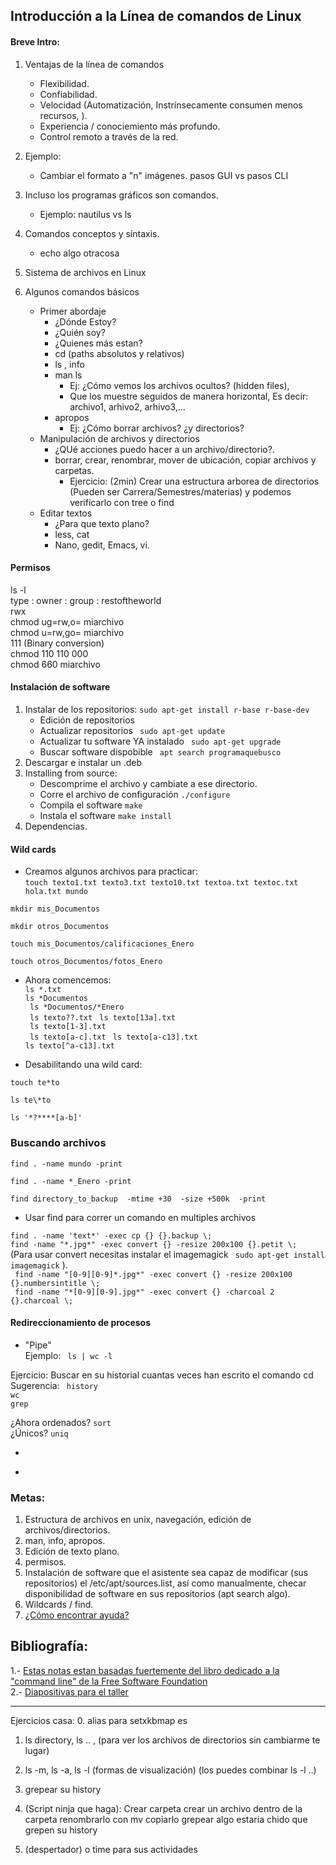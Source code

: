 ## Introducción a la Línea de comandos de Linux

#### Breve Intro:

1. Ventajas de la línea de comandos
   * Flexibilidad.
   * Confiabilidad.
   * Velocidad (Automatización, Instrínsecamente consumen menos recursos, ).
   * Experiencia / conociemiento más profundo.
   * Control remoto a través de la red.
2. Ejemplo:
    * Cambiar el formato a "n"  imágenes.  pasos GUI vs pasos CLI
3. Incluso los programas gráficos son comandos.
    * Ejemplo: nautilus vs ls
4. Comandos conceptos y síntaxis.
    * echo algo otracosa
5. Sistema de archivos en Linux


6. Algunos comandos básicos
    * Primer abordaje
      * ¿Dónde Estoy?
      * ¿Quién soy?
      * ¿Quienes más estan?
      * cd  (paths absolutos y relativos)  
      * ls , info
      * man ls
        * Ej: ¿Cómo vemos los archivos ocultos? (hidden files), 
        * Que los muestre seguidos de manera horizontal, Es decir:  archivo1, arhivo2, arhivo3,...
      * apropos
        * Ej: ¿Cómo borrar archivos? ¿y directorios?   
    * Manipulación de archivos y directorios
      * ¿QUé acciones puedo hacer a un archivo/directorio?.
      * borrar, crear, renombrar, mover de ubicación, copiar archivos y carpetas.
        * Ejercicio: (2min) Crear una estructura arborea de directorios (Pueden ser Carrera/Semestres/materias) y podemos verificarlo con tree o find 
    * Editar textos
      * ¿Para que texto plano?
      * less, cat
      * Nano, gedit, Emacs, vi.

#### Permisos

ls -l  
type : owner : group : restoftheworld  
rwx  
chmod ug=rw,o= miarchivo  
chmod u=rw,go= miarchivo  
111 (Binary conversion)  
chmod 110 110 000  
chmod 660 miarchivo  

#### Instalación de software

1. Instalar de los repositorios: ``` sudo apt-get install r-base r-base-dev ```  
    * Edición de repositorios
    * Actualizar repositorios  ``` sudo apt-get update```
    * Actualizar tu software YA instalado ``` sudo apt-get upgrade```  
    * Buscar software dispobible ``` apt search programaquebusco```
2. Descargar e instalar un .deb
3. Installing from source:
    * Descomprime el archivo y cambiate a ese directorio.
    * Corre el archivo de configuración ```./configure```
    * Compila el software ``` make ```
    * Instala el software ``` make install ```
4. Dependencias.

#### Wild cards

* Creamos algunos archivos para practicar:   
```touch texto1.txt texto3.txt texto10.txt textoa.txt textoc.txt hola.txt mundo```  

``` mkdir mis_Documentos ```  

``` mkdir otros_Documentos ```  

``` touch mis_Documentos/calificaciones_Enero ```  

``` touch otros_Documentos/fotos_Enero ```  

* Ahora comencemos:  
``` ls *.txt ```  
``` ls *Documentos ```  
``` ls *Documentos/*Enero```  
``` ls texto??.txt```
``` ls texto[13a].txt```  
``` ls texto[1-3].txt```  
``` ls texto[a-c].txt```
``` ls texto[a-c13].txt```  
``` ls texto[^a-c13].txt ```

* Desabilitando una wild card:  

``` touch te*to ```

``` ls te\*to ```

``` ls '*?****[a-b]' ``` 

### Buscando archivos  

``` find . -name mundo -print  ```  

``` find . -name *_Enero -print  ```    

``` find directory_to_backup  -mtime +30  -size +500k  -print ```

* Usar find para correr un comando en multiples archivos

``` find . -name 'text*' -exec cp {} {}.backup \; ```  
``` find -name "*.jpg*" -exec convert {} -resize 200x100 {}.petit \; ```  
(Para usar convert necesitas instalar el imagemagick ``` sudo apt-get install imagemagick``` ).  
``` find -name "[0-9][0-9]*.jpg*" -exec convert {} -resize 200x100 {}.numbersintitle \;```   
``` find -name "*[0-9][0-9].jpg*" -exec convert {} -charcoal 2 {}.charcoal \;```  

#### Redireccionamiento de procesos


* "Pipe"    
Ejemplo: ``` ls | wc -l```

Ejercicio: Buscar en su historial cuantas veces han escrito el comando cd  
Sugerencia: ``` history```  
``` wc ```  
``` grep ```

¿Ahora ordenados? ``` sort ```  
¿Únicos?  ``` uniq ```

* >
* >>



### Metas:
1. Estructura de archivos en unix, navegación, edición de archivos/directorios.
2. man, info, apropos.
3. Edición de texto plano.
4. permisos.
5. Instalación de software que el asistente sea capaz de modificar (sus repositorios) el /etc/apt/sources.list, así como manualmente, checar disponibilidad de software en sus repositorios (apt search algo).
6. Wildcards / find.
7. [¿Cómo encontrar ayuda?](https://github.com/raulmejia/Cursos/blob/master/Introduccion_GNU_Linux/Programas/R_Intro/R_learn/Conseguir%20ayuda%20en%20R.md)






## Bibliografía:

1.- [Estas notas estan basadas fuertemente  del libro dedicado a la "command line" de la Free Software Foundation ](http://en.flossmanuals.net/command-line/beginning-syntax/)  
2.- [Diapositivas para el taller](http://lugatgt.org/wp-content/uploads/2010/09/presentation1.pdf)

***
Ejercicios casa:
0. alias para setxkbmap es
1. ls directory, ls .. , 
   (para ver los archivos de directorios sin cambiarme te lugar)
2. ls -m, ls -a, ls -l (formas de visualización)
(los puedes combinar ls -l ..)

3. grepear su history

4. (Script ninja que haga):
Crear carpeta
crear un archivo dentro de la carpeta
renombrarlo con mv
copiarlo
grepear algo
 estaria chido que grepen su history

5. (despertador) o time para sus actividades 









